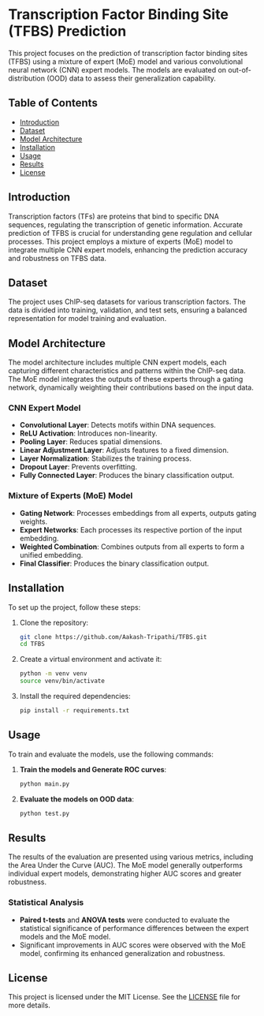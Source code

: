 # Transcription Factor Binding Site (TFBS) Prediction

This project focuses on the prediction of transcription factor binding sites (TFBS) using a mixture of expert (MoE) model and various convolutional neural network (CNN) expert models. The models are evaluated on out-of-distribution (OOD) data to assess their generalization capability.

## Table of Contents

- [Introduction](#introduction)
- [Dataset](#dataset)
- [Model Architecture](#model-architecture)
- [Installation](#installation)
- [Usage](#usage)
- [Results](#results)
- [License](#license)

## Introduction

Transcription factors (TFs) are proteins that bind to specific DNA sequences, regulating the transcription of genetic information. Accurate prediction of TFBS is crucial for understanding gene regulation and cellular processes. This project employs a mixture of experts (MoE) model to integrate multiple CNN expert models, enhancing the prediction accuracy and robustness on TFBS data.

## Dataset

The project uses ChIP-seq datasets for various transcription factors. The data is divided into training, validation, and test sets, ensuring a balanced representation for model training and evaluation.

## Model Architecture

The model architecture includes multiple CNN expert models, each capturing different characteristics and patterns within the ChIP-seq data. The MoE model integrates the outputs of these experts through a gating network, dynamically weighting their contributions based on the input data.

### CNN Expert Model

- **Convolutional Layer**: Detects motifs within DNA sequences.
- **ReLU Activation**: Introduces non-linearity.
- **Pooling Layer**: Reduces spatial dimensions.
- **Linear Adjustment Layer**: Adjusts features to a fixed dimension.
- **Layer Normalization**: Stabilizes the training process.
- **Dropout Layer**: Prevents overfitting.
- **Fully Connected Layer**: Produces the binary classification output.

### Mixture of Experts (MoE) Model

- **Gating Network**: Processes embeddings from all experts, outputs gating weights.
- **Expert Networks**: Each processes its respective portion of the input embedding.
- **Weighted Combination**: Combines outputs from all experts to form a unified embedding.
- **Final Classifier**: Produces the binary classification output.

## Installation

To set up the project, follow these steps:

1. Clone the repository:
    ```sh
    git clone https://github.com/Aakash-Tripathi/TFBS.git
    cd TFBS
    ```

2. Create a virtual environment and activate it:
    ```sh
    python -m venv venv
    source venv/bin/activate
    ```

3. Install the required dependencies:
    ```sh
    pip install -r requirements.txt
    ```

## Usage

To train and evaluate the models, use the following commands:

1. **Train the models and Generate ROC curves**:
    ```sh
    python main.py
    ```

2. **Evaluate the models on OOD data**:
    ```sh
    python test.py
    ```

## Results

The results of the evaluation are presented using various metrics, including the Area Under the Curve (AUC). The MoE model generally outperforms individual expert models, demonstrating higher AUC scores and greater robustness.

### Statistical Analysis

- **Paired t-tests** and **ANOVA tests** were conducted to evaluate the statistical significance of performance differences between the expert models and the MoE model.
- Significant improvements in AUC scores were observed with the MoE model, confirming its enhanced generalization and robustness.

## License

This project is licensed under the MIT License. See the [LICENSE](LICENSE) file for more details.
